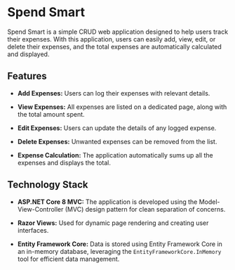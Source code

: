# Spend Smart

Spend Smart is a simple CRUD web application designed to help users track their expenses. With this application, users can easily add, view, edit, or delete their expenses, and the total expenses are automatically calculated and displayed.

## Features

- **Add Expenses:** Users can log their expenses with relevant details.

- **View Expenses:** All expenses are listed on a dedicated page, along with the total amount spent.

- **Edit Expenses:** Users can update the details of any logged expense.

- **Delete Expenses:** Unwanted expenses can be removed from the list.

- **Expense Calculation:** The application automatically sums up all the expenses and displays the total.

## Technology Stack

- **ASP.NET Core 8 MVC:** The application is developed using the Model-View-Controller (MVC) design pattern for clean separation of concerns.

- **Razor Views:** Used for dynamic page rendering and creating user interfaces.

- **Entity Framework Core:** Data is stored using Entity Framework Core in an in-memory database, leveraging the `EntityFrameworkCore.InMemory` tool for efficient data management.
